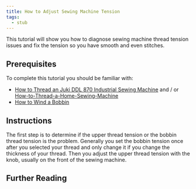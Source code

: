 ```yaml
---
title: How to Adjust Sewing Machine Tension
tags:
  - stub
---
```


This tutorial will show you how to diagnose sewing machine thread tension issues and fix the tension so you have smooth and even stitches.

## Prerequisites

To complete this tutorial you should be familiar with:

- [How to Thread an Juki DDL 870 Industrial Sewing Machine](../sewing/how-to-thread-an-juki-ddl-870-industrial-sewing-machine.md) and / or [How-to-Thread-a-Home-Sewing-Machine](../sewing/how-to-thread-a-home-sewing-machine.md)
- [How to Wind a Bobbin](./how-to-wind-a-bobbin.md)

## Instructions

The first step is to determine if the upper thread tension or the bobbin thread tension is the problem. Generally you set the bobbin tension once after you selected your thread and only change it if you change the thickness of your thread. Then you adjust the upper thread tension with the knob, usually on the front of the sewing machine.

## Further Reading
